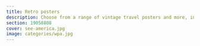 ```yaml
---
title: Retro posters
description: Choose from a range of vintage travel posters and more, in our collection of charming retro art prints.
section: 19058808
cover: see-america.jpg
image: categories/wpa.jpg
---
```

